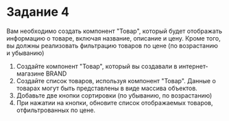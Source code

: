 # Задание 4

Вам необходимо создать компонент "Товар", который будет отображать информацию о товаре, включая название, описание и цену. Кроме того, вы должны реализовать фильтрацию товаров по цене (по возрастанию и убыванию)

1. Создайте компонент "Товар", который вы создавали в интернет-магазине BRAND
2. Создайте список товаров, используя компонент "Товар". Данные о товарах могут быть представлены в виде массива объектов.
3. Добавьте две кнопки сортировки (по убыванию, по возрастанию)
4. При нажатии на кнопки, обновите список отображаемых товаров, отфильтрованных по цене.
